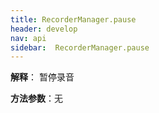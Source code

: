 ```yaml
---
title: RecorderManager.pause
header: develop
nav: api
sidebar:  RecorderManager.pause
---
```





**解释**： 暂停录音

**方法参数**：无

